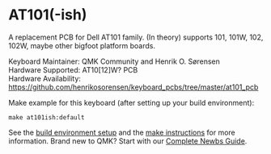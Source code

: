 AT101(-ish)
===

A replacement PCB for Dell AT101 family. (In theory) supports 101, 101W, 102, 102W, maybe other bigfoot platform boards.

Keyboard Maintainer: QMK Community and Henrik O. Sørensen  
Hardware Supported: AT10[12]W? PCB  
Hardware Availability: https://github.com/henrikosorensen/keyboard_pcbs/tree/master/at101_pcb

Make example for this keyboard (after setting up your build environment):

    make at101ish:default

See the [build environment setup](https://docs.qmk.fm/#/getting_started_build_tools) and the [make instructions](https://docs.qmk.fm/#/getting_started_make_guide) for more information. Brand new to QMK? Start with our [Complete Newbs Guide](https://docs.qmk.fm/#/newbs).
